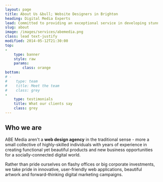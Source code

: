 ```yaml
---
layout: page
title: About Us &bull; Website Designers in Brighton
heading: Digital Media Experts
lead: Committed to providing an exceptional service in developing stunning websites that simply work and creating online marketing campaigns which make our customers real money.
slug: about
image: /images/services/abemedia.png
class: lead text-justify
modified: 2014-05-12T21:30:00
top: 
-
    type: banner
    style: raw
    params:
        class: orange
bottom: 
# -
#    type: team
#    title: Meet the team
#    class: grey
-
    type: testimonials
    title: What our clients say
    class: grey
---
```

<h2 class="module-title">Who we are</h2>

ABE Media aren't a **web design agency** in the traditional sense - more a small collective of highly-skilled individuals with years of experience in creating functional yet beautiful products and new business opportunities for a socially-connected digital world. 

Rather than pride ourselves on flashy offices or big corporate investments, we take pride in innovative, user-friendly web applications, beautiful artwork and forward-thinking digital marketing campaigns.
